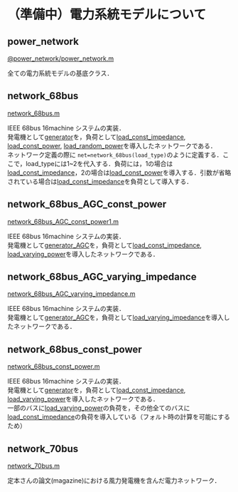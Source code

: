 # （準備中）電力系統モデルについて

## power_network

[@power_network/power_network.m]()

全ての電力系統モデルの基底クラス．  


## network_68bus

[network_68bus.m]()

IEEE 68bus 16machine システムの実装．  
発電機として[generator](/Docs/component/#generator)を，負荷として[load_const_impedance](/Docs/component/#load_const_impedance), [load_const_power](/Docs/component/#load_const_power), [load_random_power](/Docs/component/#load_random_power)を導入したネットワークである．  
ネットワーク定義の際に `net=network_68bus(load_type)`のように定義する．ここで，load_typeには1~2を代入する．負荷には，1の場合は[load_const_impedance](/Docs/component/#load_const_impedance)，2の場合は[load_const_power](/Docs/component/#load_const_power)を導入する．引数が省略されている場合は[load_const_impedance](/Docs/component/#load_const_impedance)を負荷として導入する．[](現状、load_typeには1~3が代入できるが、3は今後削除予定なので省略した)  


## network_68bus_AGC_const_power

[network_68bus_AGC_const_power1.m]()

IEEE 68bus 16machine システムの実装．  
発電機として[generator_AGC](/Docs/component/#generator_agc)を，負荷として[load_const_impedance](/Docs/component/#load_const_impedance), [load_varying_power](/Docs/component/#load_varying_power)を導入したネットワークである．


## network_68bus_AGC_varying_impedance

[network_68bus_AGC_varying_impedance.m]()

IEEE 68bus 16machine システムの実装．  
発電機として[generator_AGC](/Docs/component/#generator_agc)を，負荷として[load_varying_impedance](/Docs/component/#load_varying_impedance)を導入したネットワークである．

## network_68bus_const_power

[network_68bus_const_power.m]()

IEEE 68bus 16machine システムの実装．  
発電機として[generator](/Docs/component/#generator)を，負荷として[load_const_impedance](/Docs/component/#load_const_impedance), [load_varying_power](/Docs/component/#load_varying_power)を導入したネットワークである．  
一部のバスに[load_varying_power](/Docs/component/#load_varying_power)の負荷を，その他全てのバスに[load_const_impedance](/Docs/component/#load_const_impedance)の負荷を導入している（フォルト時の計算を可能にするため）


## network_70bus

[network_70bus.m]()

定本さんの論文(magazine)における風力発電機を含んだ電力ネットワーク．

